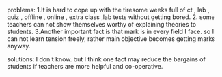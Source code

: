 problems: 1.It is hard to cope up with the tiresome weeks full of ct , lab , quiz , offline , online , extra class ,lab tests without getting bored. 2. some teachers can not show themselves worthy of explaining theories to students. 3.Another important fact is that mark is in every field I face. so I can not learn tension freely, rather main objective becomes getting marks anyway. 
                                                                                                          
solutions: I don't know. but I think one fact may reduce the bargains of students if teachers are more helpful and co-operative.				